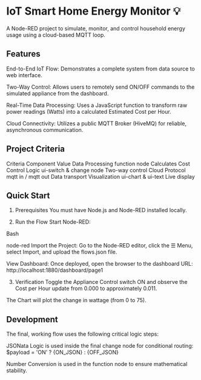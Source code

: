 # IoT Smart Home Energy Monitor 💡

A Node-RED project to simulate, monitor, and control household energy usage using a cloud-based MQTT loop.

## Features

End-to-End IoT Flow: Demonstrates a complete system from data source to web interface.

Two-Way Control: Allows users to remotely send ON/OFF commands to the simulated appliance from the dashboard.

Real-Time Data Processing: Uses a JavaScript function to transform raw power readings (Watts) into a calculated Estimated Cost per Hour.

Cloud Connectivity: Utilizes a public MQTT Broker (HiveMQ) for reliable, asynchronous communication.

## Project Criteria

Criteria	Component	Value
Data Processing	function node	Calculates Cost
Control Logic	ui-switch & change node	Two-way control
Cloud Protocol	mqtt in / mqtt out	Data transport
Visualization	ui-chart & ui-text	Live display


## Quick Start
1. Prerequisites
You must have Node.js and Node-RED installed locally.

2. Run the Flow
Start Node-RED:

Bash

node-red
Import the Project: Go to the Node-RED editor, click the ☰ Menu, select Import, and upload the flows.json file.

View Dashboard: Once deployed, open the browser to the dashboard URL: http://localhost:1880/dashboard/page1

3. Verification
Toggle the Appliance Control switch ON and observe the Cost per Hour update from 0.000 to approximately 0.011.

The Chart will plot the change in wattage (from 0 to 75).

## Development
The final, working flow uses the following critical logic steps:

JSONata Logic is used inside the final change node for conditional routing: $payload = 'ON' ? {ON_JSON} : {OFF_JSON}

Number Conversion is used in the function node to ensure mathematical stability.
